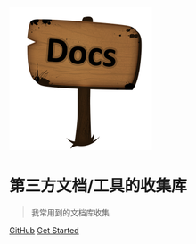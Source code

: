 ![logo](img/docs.png)

# 第三方文档/工具的收集库

> 我常用到的文档库收集

[GitHub](https://github.com/FallenGodCoder)
[Get Started](#extjs)

